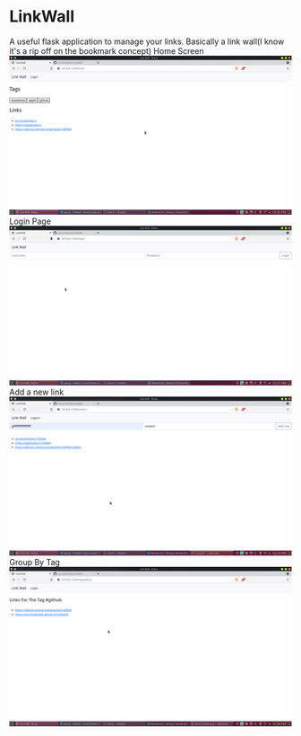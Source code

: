# LinkWall

A useful flask application to manage your links.
Basically a link wall(I know it's a rip off on the bookmark concept)
Home Screen
![Screenshot](linkwall_demo_images/home_screen.png)
Login Page
![Screenshot](linkwall_demo_images/login.png)
Add a new link
![Screenshot](linkwall_demo_images/new_link.png)
Group By Tag
![Screenshot](linkwall_demo_images/tag_grouping.png)


